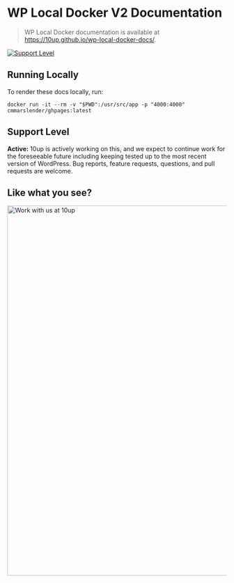 # WP Local Docker V2 Documentation

> WP Local Docker documentation is available at https://10up.github.io/wp-local-docker-docs/.

[![Support Level](https://img.shields.io/badge/support-active-green.svg)](#support-level)

## Running Locally

To render these docs locally, run:

`docker run -it --rm -v "$PWD":/usr/src/app -p "4000:4000" cmmarslender/ghpages:latest`

## Support Level

**Active:** 10up is actively working on this, and we expect to continue work for the foreseeable future including keeping tested up to the most recent version of WordPress.  Bug reports, feature requests, questions, and pull requests are welcome.

## Like what you see?

<a href="http://10up.com/contact/"><img src="https://10updotcom-wpengine.s3.amazonaws.com/uploads/2016/10/10up-Github-Banner.png" width="850" alt="Work with us at 10up"></a>
